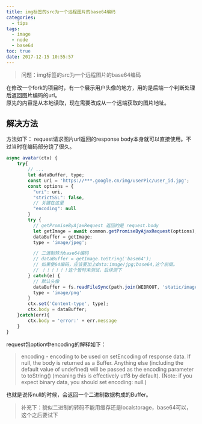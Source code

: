 ```yaml
---
title: img标签的src为一个远程图片的base64编码
categories:
  - tips
tags:
  - image
  - node
  - base64
toc: true
date: 2017-12-15 10:55:57
---
```

> 问题：img标签的src为一个远程图片的base64编码

在修改一个fork的项目时，有一个展示用户头像的地方，用的是后端一个判断处理后返回图片编码的url。  
原先的内容是从本地读取，现在需要改成从一个远端获取的图片地址。

<!-- more -->

## 解决方法
方法如下：
request请求图片url返回的response body本身就可以直接使用。不过当时在编码部分饶了很久。

```JavaScript
async avatar(ctx) {
    try{
        // ...
        let dataBuffer, type;
        const uri = 'https://***.google.cn/img/userPic/user_id.jpg';
        const options = {
          "uri": uri,
          "strictSSL": false,
          // 关键在这里
          "encoding": null
        }
        try {
          // getPromiseByAjaxRequest 返回的是 request.body
          let getImage = await common.getPromiseByAjaxRequest(options);
          dataBuffer = getImage;
          type = 'image/jpeg';

          // 二进制转为base64编码
          // dataBuffer = getImage.toString('base64');
          // 如果使64编码，应该要加上data:image/jpg;base64,这个前缀。
          // ！！！！！！这个暂时未测试，后续测下
        } catch(e) {
          // 默认头像
          dataBuffer = fs.readFileSync(path.join(WEBROOT, 'static/image/avatar.png'));
          type = 'image/png'
        }
        ctx.set('Content-type', type);
        ctx.body = dataBuffer;
    }catch(err){
        ctx.body = 'error:' + err.message
    }
}
```
request包option中encoding的解释如下：
>encoding - encoding to be used on setEncoding of response data. If null, the body is returned as a Buffer. Anything else (including the default value of undefined) will be passed as the encoding parameter to toString() (meaning this is effectively utf8 by default). (Note: if you expect binary data, you should set encoding: null.)

也就是说传null的时候，会返回一个二进制数据构成的Buffer。

> 补充下：貌似二进制的转码不能用缓存还是localstorage，base64可以，这个之后要试下
